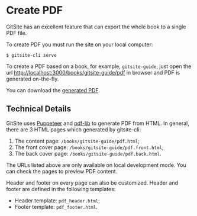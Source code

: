 # Create PDF

GitSite has an excellent feature that can export the whole book to a single PDF file.

To create PDF you must run the site on your local computer:

```plain
$ gitsite-cli serve
```

To create a PDF based on a book, for example, `gitsite-guide`, just open the url [http://localhost:3000/books/gitsite-guide/pdf](http://localhost:3000/books/gitsite-guide/pdf) in browser and PDF is generated on-the-fly.

You can download the [generated PDF](https://github.com/michaelliao/gitsite/releases/download/main/pdf.zip).

## Technical Details

GitSite uses [Puppeteer](https://pptr.dev/) and [pdf-lib](https://pdf-lib.js.org/) to generate PDF from HTML. In general, there are 3 HTML pages which generated by gitsite-cli:

1. The content page: `/books/gitsite-guide/pdf.html`;
2. The front cover page: `/books/gitsite-guide/pdf.front.html`;
3. The back cover page: `/books/gitsite-guide/pdf.back.html`.

The URLs listed above are only available on local development mode. You can check the pages to preview PDF content.

Header and footer on every page can also be customized. Header and footer are defined in the following templates:

- Header template: `pdf_header.html`;
- Footer template: `pdf_footer.html`.
